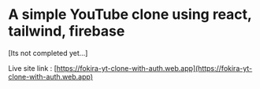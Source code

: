 # A simple YouTube clone using react, tailwind, firebase

[Its not completed yet...]

Live site link : [https://fokira-yt-clone-with-auth.web.app](https://fokira-yt-clone-with-auth.web.app)
